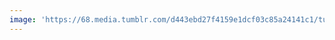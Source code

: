 ```yaml
---
image: 'https://68.media.tumblr.com/d443ebd27f4159e1dcf03c85a24141c1/tumblr_nnx8yoK84a1tbdx3so1_1280.jpg'
---
```

